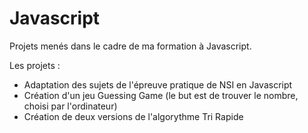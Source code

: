 # Javascript
Projets menés dans le cadre de ma formation à Javascript.

Les projets : 
- Adaptation des sujets de l'épreuve pratique de NSI en Javascript
- Création d'un jeu Guessing Game (le but est de trouver le nombre, choisi par l'ordinateur)
- Création de deux versions de l'algorythme Tri Rapide
